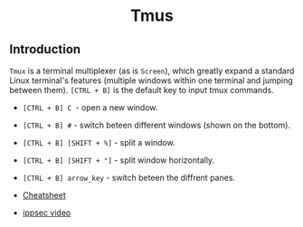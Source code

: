 # <h1 style="text-align:center">Tmus</h1>

## Introduction
```Tmux``` is a terminal multiplexer (as is ```Screen```), which greatly expand a standard Linux terminal's features (multiple windows within one terminal and jumping between them). ```[CTRL + B]``` is the default key to input tmux commands. 

* ```[CTRL + B] C ```- open a new window.
* ```[CTRL + B] #``` - switch beteen different windows (shown on the bottom).
* ```[CTRL + B] [SHIFT + %]``` - split a window.
* ```[CTRL + B] [SHIFT + "]``` - split window horizontally.
* ```[CTRL + B] arrow_key``` - switch beteen the diffrent panes.




* [Cheatsheet](https://tmuxcheatsheet.com/)
* [ippsec video](https://www.youtube.com/watch?v=Lqehvpe_djs)